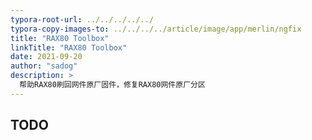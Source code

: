 ```yaml
---
typora-root-url: ../../../../../
typora-copy-images-to: ../../../../article/image/app/merlin/ngfix
title: "RAX80 Toolbox"
linkTitle: "RAX80 Toolbox"
date: 2021-09-20
author: "sadog"
description: >
  帮助RAX80刷回网件原厂固件，修复RAX80网件原厂分区
---
```


## TODO


